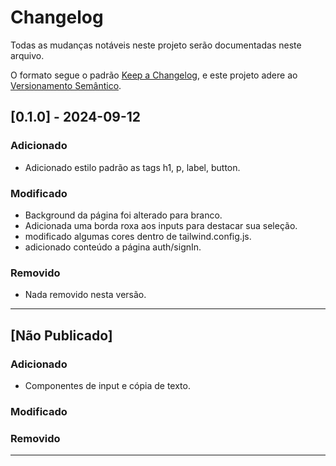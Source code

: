 # Changelog

Todas as mudanças notáveis neste projeto serão documentadas neste arquivo.

O formato segue o padrão [Keep a Changelog](https://keepachangelog.com/en/1.0.0/), e este projeto adere ao [Versionamento Semântico](https://semver.org/lang/pt-BR/).

## [0.1.0] - 2024-09-12

### Adicionado

- Adicionado estilo padrão as tags h1, p, label, button.

### Modificado

- Background da página foi alterado para branco.
- Adicionada uma borda roxa aos inputs para destacar sua seleção.
- modificado algumas cores dentro de tailwind.config.js.
- adicionado conteúdo a página auth/signIn.

### Removido

- Nada removido nesta versão.

---

## [Não Publicado]

### Adicionado

- Componentes de input e cópia de texto.

### Modificado

### Removido

---
